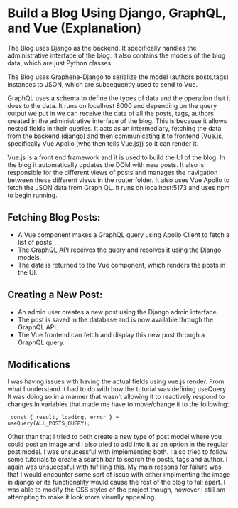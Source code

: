 # Build a Blog Using Django, GraphQL, and Vue (Explanation)

The Blog uses Django as the backend. It specifically handles the administrative interface of the blog. It also contains the models of the blog data, which are just Python classes.

The Blog uses Graphene-Django to serialize the model (authors,posts,tags) instances to JSON, which are subsequently used to send to Vue. 

GraphQL uses a schema to define the types of data and the operation that it does to the data. It runs on localhost 8000 and depending on the query output we put in we can receive the data of all the posts, tags, authors created in the administrative interface of the blog. This is because it allows nested fields in their queries. It acts as an intermediary, fetching the data from the backend (django) and then communicating it to frontend (Vue.js, specifically Vue Apollo (who then tells Vue.js)) so it can render it.

Vue.js is a front end framework and it is used to build the UI of the blog. In the blog it automatically updates the DOM with new posts. It also is responsible for the different views of posts and manages the navigation between these different views in the router folder. It also uses Vue Apollo to fetch the JSON data from Graph QL. It runs on localhost:5173 and uses npm to begin running.

## Fetching Blog Posts:
- A Vue component makes a GraphQL query using Apollo Client to fetch a list of posts.
- The GraphQL API receives the query and resolves it using the Django models.
- The data is returned to the Vue component, which renders the posts in the UI.
## Creating a New Post:
- An admin user creates a new post using the Django admin interface.
- The post is saved in the database and is now available through the GraphQL API.
- The Vue frontend can fetch and display this new post through a GraphQL query.

## Modifications 

I was having issues with having the actual fields using vue.js render. From what I understand it had to do with how the tutorial was defining useQuery. It was doing so in a manner that wasn't allowing it to reactively respond to changes in variables that made me have to move/change it to the following:

<code>  const { result, loading, error } = useQuery(ALL_POSTS_QUERY);</code>

Other than that I tried to both create a new type of post model where you could post an image and I also tried to add into it as an option in the regular post model. I was unsucessful with implementing both. I also tried to follow some tutorials to create a search bar to search the posts, tags and author. I again was unsucessful with fufilling this. My main reasons for failure was that I would encounter some sort of issue with either implmenting the image in django or its functionality would cause the rest of the blog to fall apart. I was able to modify the CSS styles of the project though, however I still am attempting to make it look more visually appealing.

